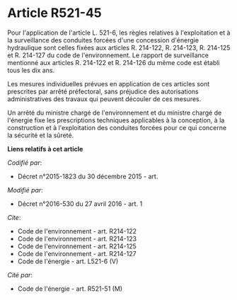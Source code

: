 # Article R521-45

Pour l'application de l'article L. 521-6, les règles relatives à l'exploitation et à la surveillance des conduites forcées
d'une concession d'énergie hydraulique sont celles fixées aux articles R. 214-122, R. 214-123, R. 214-125 et R. 214-127 du
code de l'environnement. Le rapport de surveillance mentionné aux articles R. 214-122 et R. 214-126 du même code est établi
tous les dix ans. 

Les mesures individuelles prévues en application de ces articles sont prescrites par arrêté préfectoral, sans préjudice des
autorisations administratives des travaux qui peuvent découler de ces mesures. 

Un arrêté du ministre chargé de l'environnement et du ministre chargé de l'énergie fixe les prescriptions techniques
applicables à la conception, à la construction et à l'exploitation des conduites forcées pour ce qui concerne la sécurité et
la sûreté.

**Liens relatifs à cet article**

_Codifié par_:

  - Décret n°2015-1823 du 30 décembre 2015 - art.

_Modifié par_:

  - Décret n°2016-530 du 27 avril 2016 - art. 1

_Cite_:

  - Code de l'environnement - art. R214-122
  - Code de l'environnement - art. R214-123
  - Code de l'environnement - art. R214-125
  - Code de l'environnement - art. R214-127
  - Code de l'énergie - art. L521-6 (V)

_Cité par_:

  - Code de l'énergie - art. R521-51 (M)

